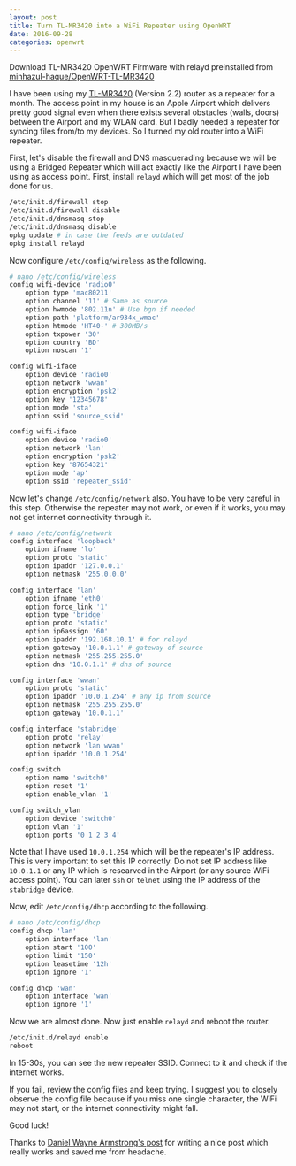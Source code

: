 ```yaml
---
layout: post
title: Turn TL-MR3420 into a WiFi Repeater using OpenWRT
date: 2016-09-28
categories: openwrt
---
```


<div class="message">
Download TL-MR3420 OpenWRT Firmware with relayd preinstalled from <a href="https://github.com/minhazul-haque/OpenWRT-TL-MR3420/tree/master/repeater">minhazul-haque/OpenWRT-TL-MR3420</a>
</div>

I have been using my [TL-MR3420](http://www.tp-link.com.bd/products/details/cat-14_TL-MR3420.html) (Version 2.2) router as a repeater for a month. The access point in my house is an Apple Airport which delivers pretty good signal even when there exists several obstacles (walls, doors) between the Airport and my WLAN card. But I badly needed a repeater for syncing files from/to my devices. So I turned my old router into a WiFi repeater.

First, let's disable the firewall and DNS masquerading because we will be using a Bridged Repeater which will act exactly like the Airport I have been using as access point. First, install `relayd` which will get most of the job done for us.

```bash
/etc/init.d/firewall stop
/etc/init.d/firewall disable
/etc/init.d/dnsmasq stop
/etc/init.d/dnsmasq disable
opkg update # in case the feeds are outdated
opkg install relayd
```

Now configure `/etc/config/wireless` as the following.

```bash
# nano /etc/config/wireless
config wifi-device 'radio0'
    option type 'mac80211'
    option channel '11' # Same as source
    option hwmode '802.11n' # Use bgn if needed
    option path 'platform/ar934x_wmac'
    option htmode 'HT40-' # 300MB/s
    option txpower '30'
    option country 'BD'
    option noscan '1'

config wifi-iface
    option device 'radio0'
    option network 'wwan'
    option encryption 'psk2'
    option key '12345678'
    option mode 'sta'
    option ssid 'source_ssid'

config wifi-iface
    option device 'radio0'
    option network 'lan'
    option encryption 'psk2'
    option key '87654321'
    option mode 'ap'
    option ssid 'repeater_ssid'
```

Now let's change `/etc/config/network` also. You have to be very careful in this step. Otherwise the repeater may not work, or even if it works, you may not get internet connectivity through it.

```bash
# nano /etc/config/network
config interface 'loopback'
    option ifname 'lo'
    option proto 'static'
    option ipaddr '127.0.0.1'
    option netmask '255.0.0.0'

config interface 'lan'
    option ifname 'eth0'
    option force_link '1'
    option type 'bridge'
    option proto 'static'
    option ip6assign '60'
    option ipaddr '192.168.10.1' # for relayd
    option gateway '10.0.1.1' # gateway of source
    option netmask '255.255.255.0'
    option dns '10.0.1.1' # dns of source

config interface 'wwan'
    option proto 'static'
    option ipaddr '10.0.1.254' # any ip from source
    option netmask '255.255.255.0'
    option gateway '10.0.1.1'

config interface 'stabridge'
    option proto 'relay'
    option network 'lan wwan'
    option ipaddr '10.0.1.254'

config switch
    option name 'switch0'
    option reset '1'
    option enable_vlan '1'

config switch_vlan
    option device 'switch0'
    option vlan '1'
    option ports '0 1 2 3 4'
```

Note that I have used `10.0.1.254` which will be the repeater's IP address. This is very important to set this IP correctly. Do not set IP address like `10.0.1.1` or any IP which is researved in the Airport (or any source WiFi access point). You can later `ssh` or `telnet` using the IP address of the `stabridge` device.

Now, edit `/etc/config/dhcp` according to the following.

```bash
# nano /etc/config/dhcp
config dhcp 'lan'
    option interface 'lan'
    option start '100'
    option limit '150'
    option leasetime '12h'
    option ignore '1'

config dhcp 'wan'
    option interface 'wan'
    option ignore '1'
```

Now we are almost done. Now just enable `relayd` and reboot the router.

```bash
/etc/init.d/relayd enable
reboot
```

In 15-30s, you can see the new repeater SSID. Connect to it and check if the internet works.

If you fail, review the config files and keep trying. I suggest you to closely observe the config file because if you miss one single character, the WiFi may not start, or the internet connectivity might fall.

Good luck!

<div class="message">
Thanks to <a href="http://www.circuidipity.com/openwrt-bridged-repeater.html">Daniel Wayne Armstrong's post</a> for writing a nice post which really works and saved me from headache.
</div>
